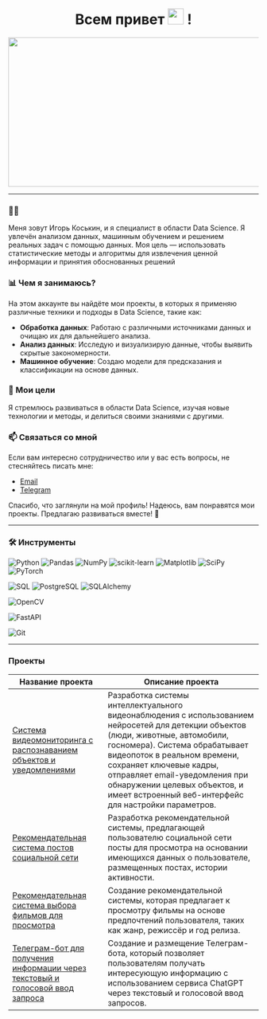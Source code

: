 <div id="header" align="center">
  <h1>Всем привет  <img src="https://github.com/blackcater/blackcater/raw/main/images/Hi.gif" height="32"/> ! </h1> 
</div>

<div align="center">
  <img src="https://media.giphy.com/media/dWesBcTLavkZuG35MI/giphy.gif" width="600" height="300"/>
</div>

---

### :man_technologist:
Меня зовут Игорь Коськин, и я специалист в области Data Science. Я увлечён анализом данных, машинным обучением и решением реальных задач с помощью данных. Моя цель — использовать статистические методы и алгоритмы для извлечения ценной информации и принятия обоснованных решений

### 📊 Чем я занимаюсь?

На этом аккаунте вы найдёте мои проекты, в которых я применяю различные техники и подходы в Data Science, такие как:

- **Обработка данных**: Работаю с различными источниками данных и очищаю их для дальнейшего анализа.
- **Анализ данных**: Исследую и визуализирую данные, чтобы выявить скрытые закономерности.
- **Машинное обучение**: Создаю модели для предсказания и классификации на основе данных.


### 🌱 Мои цели

Я стремлюсь развиваться в области Data Science, изучая новые технологии и методы, и делиться своими знаниями с другими.
### 📫 Связаться со мной

Если вам интересно сотрудничество или у вас есть вопросы, не стесняйтесь писать мне:

- [Email](mailto:i.koskinl@yandex.ru)
- [Telegram](https://t.me/i_koskin)

Спасибо, что заглянули на мой профиль! Надеюсь, вам понравятся мои проекты. Предлагаю развиваться вместе! 🚀

---
### :hammer_and_wrench: Инструменты

![Python](https://img.shields.io/badge/-Python-0b0038?style=for-the-badge&logo=python&logoColor=3c78a9) ![Pandas](https://img.shields.io/badge/pandas-0b0038?style=for-the-badge&logo=pandas&logoColor=white) ![NumPy](https://img.shields.io/badge/numpy-0b0038?style=for-the-badge&logo=numpy&logoColor=4c74cc) ![scikit-learn](https://img.shields.io/badge/scikit--learn-0b0038?style=for-the-badge&logo=scikit-learn&logoColor=fa9b38) ![Matplotlib](https://img.shields.io/badge/Matplotlib-0b0038.svg?style=for-the-badge&logo=Matplotlib&logoColor=%white) ![SciPy](https://img.shields.io/badge/SciPy-0b0038?style=for-the-badge&logo=scipy&logoColor=%white) ![PyTorch](https://img.shields.io/badge/PyTorch-0b0038?style=for-the-badge&logo=PyTorch&logoColor=d84f35)

![SQL](https://img.shields.io/badge/sql-0b0038?style=for-the-badge&logo=sql&logoColor=%white) ![PostgreSQL](https://img.shields.io/badge/postgres-%23316192.svg?&style=for-the-badge&logo=postgresql&logoColor=white") ![SQLAlchemy](https://img.shields.io/badge/SQLAlchemy-0b0038?style=for-the-badge&logo=SQLAlchemy&logoColor=white)

![OpenCV](https://img.shields.io/badge/OpenCV-0b0038.svg?style=for-the-badge&logo=OpenCV&logoColor=%white)

![FastAPI](https://img.shields.io/badge/FastAPI-0b0038?style=for-the-badge&logo=FastAPI&logoColor=4c74cc)

![Git](https://img.shields.io/badge/git-%23F05033.svg?style=for-the-badge&logo=git&logoColor=white)




---
### Проекты

| Название проекта | Описание проекта |
|-|-|
| [Система видеомониторинга с распознаванием объектов и уведомлениями](https://github.com/i-koskin/YOLO_Cam_Detector)| Разработка системы интеллектуального видеонаблюдения с использованием нейросетей для детекции объектов (люди, животные, автомобили, госномера). Система обрабатывает видеопоток в реальном времени, сохраняет ключевые кадры, отправляет email-уведомления при обнаружении целевых объектов, и имеет встроенный веб-интерфейс для настройки параметров. |
| [Рекомендательная система постов социальной сети](https://github.com/i-koskin/Recommendation-Service-CatBoost)| Разработка рекомендательной системы, предлагающей пользователю социальной сети посты для просмотра на основании имеющихся данных о пользователе, размещенных постах, истории активности. |
| [Рекомендательная система выбора фильмов для просмотра](https://github.com/i-koskin/Recommendation-Service-Cosine-Similarity) | Создание рекомендательной системы, которая предлагает к просмотру фильмы на основе предпочтений пользователя, таких как жанр, режиссёр и год релиза. |
| [Телеграм-бот для получения информации через текстовый и голосовой ввод запроса](https://github.com/i-koskin/ChatGPT_Bot) | Создание и размещение Телеграм-бота, который позволяет пользователям получать интересующую информацию с использованием сервиса ChatGPT через текстовый и голосовой ввод запросов. |




